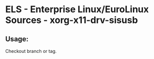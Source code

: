# ELS - Enterprise Linux/EuroLinux Sources - xorg-x11-drv-sisusb 
## Usage:
  Checkout branch or tag.
